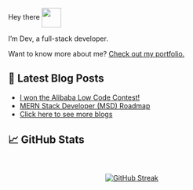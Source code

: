 Hey there <img align="center" width="40" height="40" src="https://user-images.githubusercontent.com/59016469/153720067-4c81aa4b-2f74-4148-acbd-690d450d8bcf.gif"/>

I’m Dev, a full-stack developer. 

Want to know more about me? [Check out my portfolio.](https://dev-watts.web.app/projects/)

## 📝 Latest Blog Posts
- <a href="https://dev-watts.web.app/content/i-won--the-alibaba-low-code-contest!"><div>I won the Alibaba Low Code Contest!</div></a>
- <a href="https://dev-watts.web.app/content/mern-stack-developer-(msd)-roadmap"><div>MERN Stack Developer (MSD) Roadmap</div></a>
- <a href="https://dev-watts.web.app/content/"><div>Click here to see more blogs</div></a>


## &#x1f4c8; GitHub Stats

<br>

<div align="center">
 
  <a href="">![GitHub Streak](https://github-readme-streak-stats.herokuapp.com/?user=devwatts&theme=vue-dark)</a>

</div>

<br>
<br>
<!--
**devwatts/devwatts** is a ✨ _special_ ✨ repository because its `README.md` (this file) appears on your GitHub profile.

Here are some ideas to get you started:

- 🔭 I’m currently working on ...
- 🌱 I’m currently learning ...
- 👯 I’m looking to collaborate on ...
- 🤔 I’m looking for help with ...
- 💬 Ask me about ...
- 📫 How to reach me: ...
- 😄 Pronouns: ...
- ⚡ Fun fact: ...
-->
